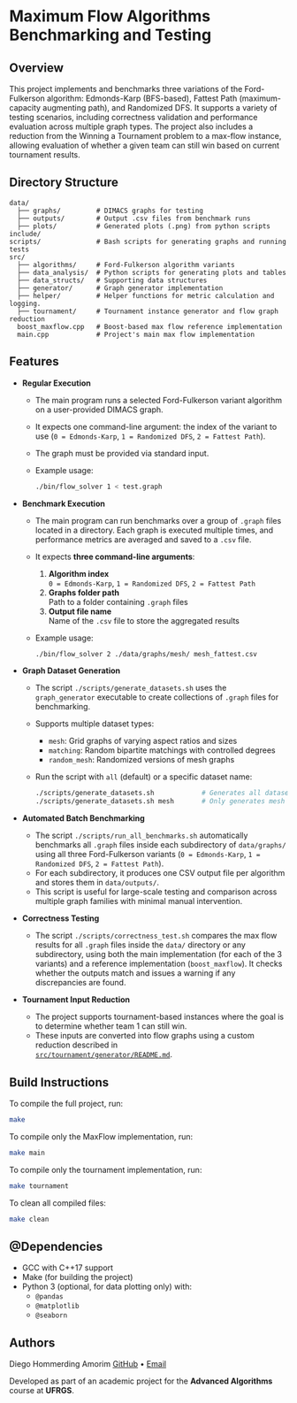# Maximum Flow Algorithms Benchmarking and Testing

## Overview

This project implements and benchmarks three variations of the Ford-Fulkerson algorithm: Edmonds-Karp (BFS-based), Fattest Path (maximum-capacity augmenting path), and Randomized DFS. It supports a variety of testing scenarios, including correctness validation and performance evaluation across multiple graph types. The project also includes a reduction from the Winning a Tournament problem to a max-flow instance, allowing evaluation of whether a given team can still win based on current tournament results.

## Directory Structure

```Folder
data/
  ├── graphs/         # DIMACS graphs for testing
  ├── outputs/        # Output .csv files from benchmark runs
  ├── plots/          # Generated plots (.png) from python scripts
include/
scripts/              # Bash scripts for generating graphs and running tests
src/
  ├── algorithms/     # Ford-Fulkerson algorithm variants
  ├── data_analysis/  # Python scripts for generating plots and tables
  ├── data_structs/   # Supporting data structures
  ├── generator/      # Graph generator implementation
  ├── helper/         # Helper functions for metric calculation and logging.
  ├── tournament/     # Tournament instance generator and flow graph reduction
  boost_maxflow.cpp   # Boost-based max flow reference implementation
  main.cpp            # Project's main max flow implementation
```

## Features

- **Regular Execution**

  - The main program runs a selected Ford-Fulkerson variant algorithm on a user-provided DIMACS graph.
  - It expects one command-line argument: the index of the variant to use (`0 = Edmonds-Karp`, `1 = Randomized DFS`, `2 = Fattest Path`).
  - The graph must be provided via standard input.
  - Example usage:

    ```sh
    ./bin/flow_solver 1 < test.graph
    ```

- **Benchmark Execution**

  - The main program can run benchmarks over a group of `.graph` files located in a directory. Each graph is executed multiple times, and performance metrics are averaged and saved to a `.csv` file.
  - It expects **three command-line arguments**:
    1. **Algorithm index**  
       `0 = Edmonds-Karp`, `1 = Randomized DFS`, `2 = Fattest Path`
    2. **Graphs folder path**  
       Path to a folder containing `.graph` files
    3. **Output file name**  
       Name of the `.csv` file to store the aggregated results
  - Example usage:

    ```sh
    ./bin/flow_solver 2 ./data/graphs/mesh/ mesh_fattest.csv
    ```

- **Graph Dataset Generation**

  - The script `./scripts/generate_datasets.sh` uses the `graph_generator` executable to create collections of `.graph` files for benchmarking.
  - Supports multiple dataset types:
    - `mesh`: Grid graphs of varying aspect ratios and sizes
    - `matching`: Random bipartite matchings with controlled degrees
    - `random_mesh`: Randomized versions of mesh graphs
  - Run the script with `all` (default) or a specific dataset name:

    ```sh
    ./scripts/generate_datasets.sh            # Generates all datasets
    ./scripts/generate_datasets.sh mesh       # Only generates mesh graphs
    ```

- **Automated Batch Benchmarking**

  - The script `./scripts/run_all_benchmarks.sh` automatically benchmarks all `.graph` files inside each subdirectory of `data/graphs/` using all three Ford-Fulkerson variants (`0 = Edmonds-Karp`, `1 = Randomized DFS`, `2 = Fattest Path`).
  - For each subdirectory, it produces one CSV output file per algorithm and stores them in `data/outputs/`.
  - This script is useful for large-scale testing and comparison across multiple graph families with minimal manual intervention.

- **Correctness Testing**

  - The script `./scripts/correctness_test.sh` compares the max flow results for all `.graph` files inside the `data/` directory or any subdirectory, using both the main implementation (for each of the 3 variants) and a reference implementation (`boost_maxflow`). It checks whether the outputs match and issues a warning if any discrepancies are found.

- **Tournament Input Reduction**
  - The project supports tournament-based instances where the goal is to determine whether team 1 can still win.
  - These inputs are converted into flow graphs using a custom reduction described in  
    [`src/tournament/generator/README.md`](src/tournament/README.md).

## Build Instructions

To compile the full project, run:

```sh
make
```

To compile only the MaxFlow implementation, run:

```sh
make main
```

To compile only the tournament implementation, run:

```sh
make tournament
```

To clean all compiled files:

```sh
make clean
```

## @Dependencies

- GCC with C++17 support
- Make (for building the project)
- Python 3 (optional, for data plotting only) with:
  - `@pandas`
  - `@matplotlib`
  - `@seaborn`

## Authors

Diego Hommerding Amorim [GitHub](https://github.com/diegohommer) • [Email](mailto:dieghommeramorim@gmail.com)

Developed as part of an academic project for the **Advanced Algorithms** course at **UFRGS**.
